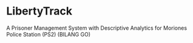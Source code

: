 # LibertyTrack
A Prisoner Management System with Descriptive Analytics for Moriones Police Station (PS2) (BILANG GO)
